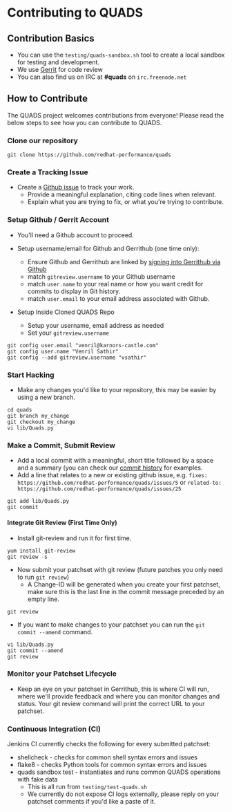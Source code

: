 Contributing to QUADS
=====================

## Contribution Basics
  - You can use the ```testing/quads-sandbox.sh``` tool to create a local sandbox for testing and development.
  - We use [Gerrit](https://review.gerrithub.io/q/project:redhat-performance%252Fquads) for code review
  - You can also find us on IRC at **#quads** on ```irc.freenode.net```

## How to Contribute
The QUADS project welcomes contributions from everyone!  Please read the below steps to see how you can contribute to QUADS.

### Clone our repository

```
git clone https://github.com/redhat-performance/quads
```

### Create a Tracking Issue
* Create a [Github issue](https://github.com/redhat-performance/quads/issues/new) to track your work.
  - Provide a meaningful explanation, citing code lines when relevant.
  - Explain what you are trying to fix, or what you're trying to contribute.


### Setup Github / Gerrit Account
* You'll need a Github account to proceed.
* Setup username/email for Github and Gerrithub (one time only):
  - Ensure Github and Gerrithub are linked by [signing into Gerrithub via Github](https://review.gerrithub.io/login)
  - match ```gitreview.username``` to your Github username
  - match ```user.name``` to your real name or how you want credit for commits to display in Git history.
  - match ```user.email``` to your email address associated with Github.


* Setup Inside Cloned QUADS Repo
  - Setup your username, email address as needed
  - Set your `gitreview.username`
```
git config user.email "venril@karnors-castle.com"
git config user.name "Venril Sathir"
git config --add gitreview.username "vsathir"
```

### Start Hacking
* Make any changes you'd like to your repository, this may be easier by using a new branch.

```
cd quads
git branch my_change
git checkout my_change
vi lib/Quads.py
```
### Make a Commit, Submit Review
* Add a local commit with a meaningful, short title followed by a space and a summary (you can check our [commit history](https://github.com/redhat-performance/quads/commits/master) for examples.
* Add a line that relates to a new or existing github issue, e.g. ```fixes: https://github.com/redhat-performance/quads/issues/5``` or ```related-to: https://github.com/redhat-performance/quads/issues/25```


```
git add lib/Quads.py
git commit
```
#### Integrate Git Review (First Time Only)
* Install git-review and run it for first time.

```
yum install git-review
git review -s
```

* Now submit your patchset with git review (future patches you only need to run ```git review```)
  - A Change-ID will be generated when you create your first patchset, make sure this is the last line in the commit message preceded by an empty line.

```
git review
```

* If you want to make changes to your patchset you can run the ```git commit --amend``` command.

```
vi lib/Quads.py
git commit --amend
git review
```

### Monitor your Patchset Lifecycle
* Keep an eye on your patchset in Gerrithub, this is where CI will run, where we'll provide feedback and where you can monitor changes and status.  Your git review command will print the correct URL to your patchset.

### Continuous Integration (CI)
Jenkins CI currently checks the following for every submitted patchset:
  - shellcheck - checks for common shell syntax errors and issues
  - flake8 - checks Python tools for common syntax errors and issues
  - quads sandbox test - instantiates and runs common QUADS operations with fake data
    * This is all run from ```testing/test-quads.sh```
    * We currently do not expose CI logs externally, please reply on your patchset comments if you'd like a paste of it.

